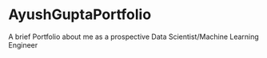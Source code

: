 # AyushGuptaPortfolio
A brief Portfolio about me as a prospective Data Scientist/Machine Learning Engineer
